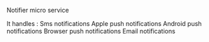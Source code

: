 Notifier micro service

It handles :
    Sms notifications
    Apple push notifications
    Android push notifications
    Browser push notifications
    Email notifications


